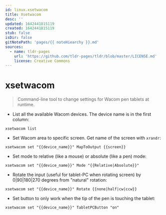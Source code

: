 ```yaml
---
id: linux.xsetwacom
title: Xsetwacom
desc: ''
updated: 1642441815119
created: 1642441815119
stub: false
isDir: false
gitNotePath: 'pages/{{ noteHiearchy }}.md'
sources:
  - name: tldr-pages
    url: 'https://github.com/tldr-pages/tldr/blob/master/LICENSE.md'
    license: Creative Commons
---
```

# xsetwacom

> Command-line tool to change settings for Wacom pen tablets at runtime.

- List all the available Wacom devices. The device name is in the first column:

`xsetwacom list`

- Set Wacom area to specific screen. Get name of the screen with `xrandr`:

`xsetwacom set "{{device_name}}" MapToOutput {{screen}}`

- Set mode to relative (like a mouse) or absolute (like a pen) mode:

`xsetwacom set "{{device_name}}" Mode "{{Relative|Absolute}}"`

- Rotate the input (useful for tablet-PC when rotating screen) by 0|90|180|270 degrees from "natural" rotation:

`xsetwacom set "{{device_name}}" Rotate {{none|half|cw|ccw}}`

- Set button to only work when the tip of the pen is touching the tablet:

`xsetwacom set "{{device_name}}" TabletPCButton "on"`

